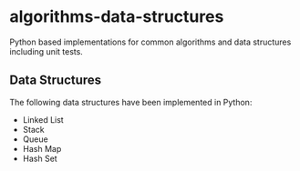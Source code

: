# algorithms-data-structures

Python based implementations for common algorithms and data structures including unit tests.

## Data Structures

The following data structures have been implemented in Python:
- Linked List
- Stack
- Queue
- Hash Map
- Hash Set
